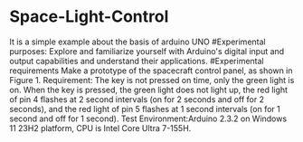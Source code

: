 # Space-Light-Control
It is a simple example about the basis of arduino UNO
#Experimental purposes:
Explore and familiarize yourself with Arduino's digital input and output capabilities and understand their applications.
#Experimental requirements 
Make a prototype of the spacecraft control panel, as shown in Figure 1.
Requirement: The key is not pressed on time, only the green light is on. When the key is pressed, the green light does not light up, the red light of pin 4 flashes at 2 second intervals (on for 2 seconds and off for 2 seconds), and the red light of pin 5 flashes at 1 second intervals (on for 1 second and off for 1 second).
Test Environment:Arduino 2.3.2 on Windows 11 23H2 platform, CPU is Intel Core Ultra 7-155H.
